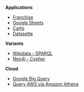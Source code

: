 
**Applications**

- [Franchise](https://franchise.cloud/app/)
- [Google Sheets](https://support.google.com/docs/answer/3093343?hl=en-GB)
- [Carto](https://carto.com)
- [Datasette](https://datasette.io/)


**Variants**

- [Wikidata - SPARQL](https://query.wikidata.org/)
- [Neo4j - Cypher](https://neo4j.com/sandbox/)


**Cloud**

- [Google Big Query](https://cloud.google.com/bigquery)
- [Query AWS via Amazon Athena](https://docs.aws.amazon.com/athena/latest/ug/querying-athena-tables.html)
